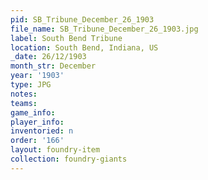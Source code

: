 ```yaml
---
pid: SB_Tribune_December_26_1903
file_name: SB_Tribune_December_26_1903.jpg
label: South Bend Tribune
location: South Bend, Indiana, US
_date: 26/12/1903
month_str: December
year: '1903'
type: JPG
notes: 
teams: 
game_info: 
player_info: 
inventoried: n
order: '166'
layout: foundry-item
collection: foundry-giants
---
```

